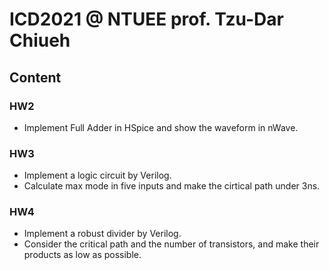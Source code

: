 # ICD2021 @ NTUEE prof. Tzu-Dar Chiueh
## Content

### HW2
* Implement Full Adder in HSpice and show the waveform in nWave.

### HW3 
* Implement a logic circuit by Verilog.
* Calculate max mode in five inputs and make the cirtical path under 3ns.

### HW4
* Implement a robust divider by Verilog.
* Consider the critical path and the number of transistors,  and make their products as low as possible.
